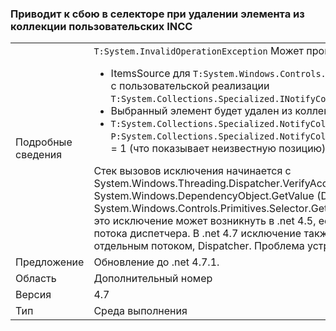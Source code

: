 ### <a name="crash-in-selector-when-removing-an-item-from-a-custom-incc-collection"></a>Приводит к сбою в селекторе при удалении элемента из коллекции пользовательских INCC

|   |   |
|---|---|
|Подробные сведения|<code>T:System.InvalidOperationException</code> Может произойти в следующих сценариях:<ul><li>ItemsSource для <code>T:System.Windows.Controls.Primitives.Selector</code> является коллекцией с пользовательской реализации <code>T:System.Collections.Specialized.INotifyCollectionChanged</code>.</li><li>Выбранный элемент будет удален из коллекции.</li><li><code>T:System.Collections.Specialized.NotifyCollectionChangedEventArgs</code> Имеет <code>P:System.Collections.Specialized.NotifyCollectionChangedEventArgs.OldStartingIndex</code> = 1 (что показывает неизвестную позицию).</li></ul>Стек вызовов исключения начинается с System.Windows.Threading.Dispatcher.VerifyAccess() на System.Windows.DependencyObject.GetValue (DependencyProperty dp) на System.Windows.Controls.Primitives.Selector.GetIsSelected (DependencyObject элемент) это исключение может возникнуть в .net 4.5, если приложение имеет более одного потока диспетчера. В .net 4.7 исключение также может возникнуть в приложениях с отдельным потоком, Dispatcher. Проблема устранена в .net 4.7.1.|
|Предложение|Обновление до .net 4.7.1.|
|Область|Дополнительный номер|
|Версия|4.7|
|Тип|Среда выполнения|

